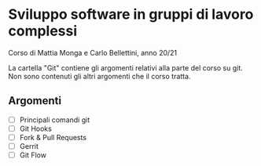 # Sviluppo software in gruppi di lavoro complessi

Corso di Mattia Monga e Carlo Bellettini, anno 20/21

La cartella "Git" contiene gli argomenti relativi alla parte del corso su git.
Non sono contenuti gli altri argomenti che il corso tratta.

## Argomenti
- [ ] Principali comandi git
- [ ] Git Hooks
- [ ] Fork & Pull Requests
- [ ] Gerrit
- [ ] Git Flow
